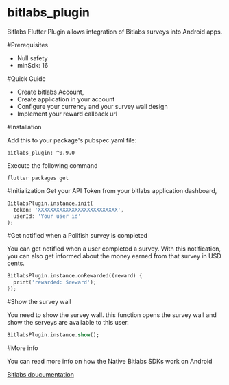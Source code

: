 # bitlabs_plugin

Bitlabs Flutter Plugin allows integration of Bitlabs surveys into Android apps.

#Prerequisites

* Null safety
* minSdk: 16

#Quick Guide

* Create bitlabs Account,
* Create application in your account
* Configure your currency and your survey wall design
* Implement your reward callback url

#Installation

Add this to your package's pubspec.yaml file:

```
bitlabs_plugin: ^0.9.0
```

Execute the following command

````
flutter packages get
````

#Initialization
Get your API Token from your bitlabs application dashboard,

````dart
BitlabsPlugin.instance.init(
  token: 'XXXXXXXXXXXXXXXXXXXXXXXXXX',
  userId: 'Your user id'
);
````

#Get notified when a Pollfish survey is completed

You can get notified when a user completed a survey. With this notification, you can also get informed about the money earned from that survey in USD cents.

````dart
BitlabsPlugin.instance.onRewarded((reward) {
  print('rewarded: $reward');
});
````

#Show the survey wall

You need to show the survey wall. this function opens the survey wall and show the serveys are available to this user.

````dart
BitlabsPlugin.instance.show();
````

#More info

You can read more info on how the Native Bitlabs SDKs work on Android

[Bitlabs doucumentation](https://bitlabs.ai/integrations/android-sdk)



